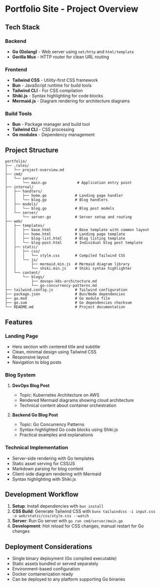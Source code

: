 # Portfolio Site - Project Overview

## Tech Stack

### Backend

- **Go (Golang)** - Web server using `net/http` and `html/template`
- **Gorilla Mux** - HTTP router for clean URL routing

### Frontend

- **Tailwind CSS** - Utility-first CSS framework
- **Bun** - JavaScript runtime for build tools
- **Tailwind CLI** - For CSS compilation
- **Shiki.js** - Syntax highlighting for code blocks
- **Mermaid.js** - Diagram rendering for architecture diagrams

### Build Tools

- **Bun** - Package manager and build tool
- **Tailwind CLI** - CSS processing
- **Go modules** - Dependency management

## Project Structure

```
portfolio/
├── .rules/
│   └── project-overview.md
├── cmd/
│   └── server/
│       └── main.go              # Application entry point
├── internal/
│   ├── handlers/
│   │   ├── home.go             # Landing page handler
│   │   └── blog.go             # Blog handlers
│   ├── models/
│   │   └── blog.go             # Blog post models
│   └── server/
│       └── server.go           # Server setup and routing
├── web/
│   ├── templates/
│   │   ├── base.html           # Base template with common layout
│   │   ├── home.html           # Landing page template
│   │   ├── blog-list.html      # Blog listing template
│   │   └── blog-post.html      # Individual blog post template
│   ├── static/
│   │   ├── css/
│   │   │   └── style.css       # Compiled Tailwind CSS
│   │   └── js/
│   │       ├── mermaid.min.js  # Mermaid diagram library
│   │       └── shiki.min.js    # Shiki syntax highlighter
│   └── content/
│       └── blogs/
│           ├── devops-k8s-architecture.md
│           └── go-concurrency-patterns.md
├── tailwind.config.js          # Tailwind configuration
├── package.json                # Bun/Node dependencies
├── go.mod                      # Go module file
├── go.sum                      # Go dependencies checksum
└── README.md                   # Project documentation
```

## Features

### Landing Page

- Hero section with centered title and subtitle
- Clean, minimal design using Tailwind CSS
- Responsive layout
- Navigation to blog posts

### Blog System

1. **DevOps Blog Post**

   - Topic: Kubernetes Architecture on AWS
   - Rendered Mermaid diagrams showing cloud architecture
   - Technical content about container orchestration

2. **Backend Go Blog Post**
   - Topic: Go Concurrency Patterns
   - Syntax-highlighted Go code blocks using Shiki.js
   - Practical examples and explanations

### Technical Implementation

- Server-side rendering with Go templates
- Static asset serving for CSS/JS
- Markdown parsing for blog content
- Client-side diagram rendering with Mermaid
- Syntax highlighting with Shiki.js

## Development Workflow

1. **Setup**: Install dependencies with `bun install`
2. **CSS Build**: Generate Tailwind CSS with `bunx tailwindcss -i input.css -o web/static/css/style.css --watch`
3. **Server**: Run Go server with `go run cmd/server/main.go`
4. **Development**: Hot reload for CSS changes, manual restart for Go changes

## Deployment Considerations

- Single binary deployment (Go compiled executable)
- Static assets bundled or served separately
- Environment-based configuration
- Docker containerization ready
- Can be deployed to any platform supporting Go binaries
